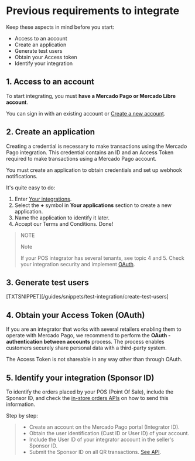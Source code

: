 # Previous requirements to integrate

Keep these aspects in mind before you start:

* Access to an account
* Create an application
* Generate test users
* Obtain your Access token
* Identify your integration

## 1. Access to an account

To start integrating, you must **have a Mercado Pago or Mercado Libre account**.

You can sign in with an existing account or [Create a new account](https://www.mercadopago[FAKER][URL][DOMAIN]/hub/registration/landing).

## 2. Create an application

Creating a credential is necessary to make transactions using the Mercado Pago integration. This credential contains an ID and an Access Token required to make transactions using a Mercado Pago account.

You must create an application to obtain credentials and set up webhook notifications.

It's quite easy to do:

1. Enter [Your integrations](https://www.mercadopago.com/developers/panel/applications).
2. Select the **+** symbol in **Your applications** section to create a new application.
3. Name the application to identify it later.
4. Accept our Terms and Conditions. Done!

> NOTE
>
> Note
>
>If your POS integrator has several tenants, see topic 4 and 5. Check your integration security and implement [OAuth](/developers/es/docs/qr-code/additional-content/security/oauth/introduction).

## 3. Generate test users

[TXTSNIPPET][/guides/snippets/test-integration/create-test-users]

## 4. Obtain your Access Token (OAuth)

If you are an integrator that works with several retailers enabling them to operate with Mercado Pago, we recommend to perform the **OAuth - authentication between accounts** process. The process enables customers securely share personal data with a third-party system.

The Access Token is not shareable in any way other than through OAuth.

## 5. Identify your integration (Sponsor ID)

To identify the orders placed by your POS (Point Of Sale), include the Sponsor ID, and check the [in-store orders APIs](https://www.mercadopago[FAKER][URL][DOMAIN]/developers/en/reference/instore_orders_v2/_instore_qr_seller_collectors_user_id_pos_external_pos_id_orders/get) on how to send this information.

Step by step:

> * Create an account on the Mercado Pago portal (Integrator ID).
> * Obtain the user identification (Cust ID or User ID) of your account.
> * Include the User ID of your integrator account in the seller's Sponsor ID.
> * Submit the Sponsor ID on all QR transactions. [See API](https://www.mercadopago[FAKER][URL][DOMAIN]/developers/en/reference/instore_orders/_mpmobile_instore_qr_user_id_external_id/post).